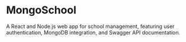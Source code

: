 # MongoSchool
A React and Node.js web app for school management, featuring user authentication, MongoDB integration, and Swagger API documentation.
